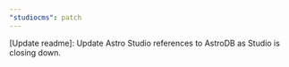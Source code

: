```yaml
---
"studiocms": patch
---
```


[Update readme]: Update Astro Studio references to AstroDB as Studio is closing down.

